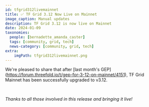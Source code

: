 ```yaml
---
id: tfgrid312livemainnet
title: ✅ TF Grid 3.12 Now Live on Mainnet
image_caption: Manual updates
description: TF Grid 3.12 is now live on Mainnet
date: 2024-01-09
taxonomies:
  people: [bernadette_amanda_caster]
  tags: [community, grid, tech]
  news-category: [community, grid, tech]
extra:
    imgPath: tfgrid312livemainnet.png
---
```


We're pleased to share that after [last month's GEP] (https://forum.threefold.io/t/gep-for-3-12-on-mainnet/4151), TF Grid Mainnet has been successfully upgraded to v3.12.

<br/>

*Thanks to all those involved in this release and bringing it live!* 